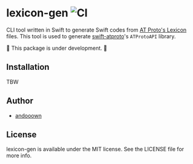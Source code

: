 # lexicon-gen ![CI](https://github.com/andooown/lexicon-gen/actions/workflows/ci.yml/badge.svg?branch=main)

CLI tool written in Swift to generate Swift codes from [AT Proto's Lexicon](https://atproto.com/guides/lexicon) files.
This tool is used to generate [swift-atproto](https://github.com/andooown/swift-atproto)'s `ATProtoAPI` library.

🚧 This package is under development. 🚧

## Installation
TBW

## Author
- [andooown](https://github.com/andooown)

## License
lexicon-gen is available under the MIT license. See the LICENSE file for more info.
